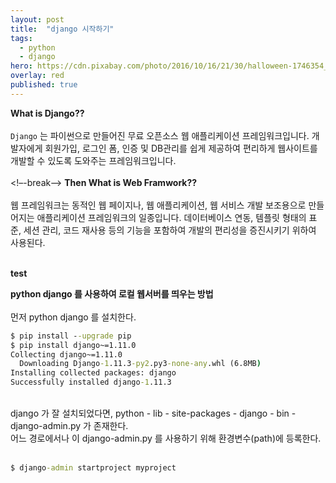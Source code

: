 ```yaml
---
layout: post
title:  "django 시작하기"
tags:
  - python
  - django
hero: https://cdn.pixabay.com/photo/2016/10/16/21/30/halloween-1746354_960_720.jpg
overlay: red
published: true
---
```


**What is Django??**
<br><br>
`Django` 는 파이썬으로 만들어진 무료 오픈소스 웹 애플리케이션 프레임워크입니다. 개발자에게 회원가입, 로그인 폼, 인증 및 DB관리를 쉽게 제공하여 편리하게 웹사이트를 개발할 수 있도록 도와주는 프레임워크입니다.
<br><br>
<!–-break-–>
**Then What is Web Framwork??**
<br><br>
웹 프레임워크는 동적인 웹 페이지나, 웹 애플리케이션, 웹 서비스 개발 보조용으로 만들어지는 애플리케이션 프레임워크의 일종입니다. 데이터베이스 연동, 템플릿 형태의 표준, 세션 관리, 코드 재사용 등의 기능을 포함하여 개발의 편리성을 증진시키기 위하여 사용된다.
<br><br>

**test**

**python django 를 사용하여 로컬 웹서버를 띄우는 방법**
<br><br>
먼저 python django 를 설치한다.
```cmd
$ pip install --upgrade pip
$ pip install django~=1.11.0
Collecting django~=1.11.0
  Downloading Django-1.11.3-py2.py3-none-any.whl (6.8MB)
Installing collected packages: django
Successfully installed django-1.11.3
```
<br>
django 가 잘 설치되었다면, python - lib - site-packages - django - bin - django-admin.py 가 존재한다.<br>
어느 경로에서나 이 django-admin.py 를 사용하기 위해 환경변수(path)에 등록한다.
<br><br>



```cmd
$ django-admin startproject myproject
```
